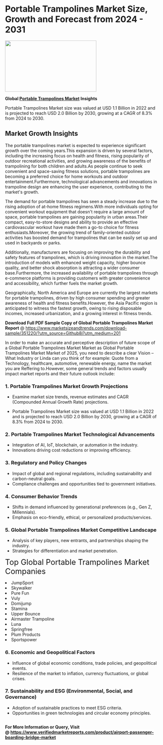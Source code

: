 <H1>Portable Trampolines Market Size, Growth and Forecast from 2024 - 2031</H1><img class="aligncenter size-medium wp-image-584254" src="https://thirdeyenews.in/wp-content/uploads/2024/09/Global-Market-Research-300x168.jpeg" alt="" width="300" height="168" /><p><strong>Global&nbsp;<a href="https://www.marketsizeandtrends.com/download-sample/351220/?utm_source=Github8j?utm_medium=201">Portable Trampolines Market</a> Insights</strong></p><p>Portable Trampolines Market size was valued at USD 1.1 Billion in 2022 and is projected to reach USD 2.0 Billion by 2030, growing at a CAGR of 8.3% from 2024 to 2030.</p><p><h2>Market Growth Insights</h2> <p>The portable trampolines market is expected to experience significant growth over the coming years.This expansion is driven by several factors, including the increasing focus on health and fitness, rising popularity of outdoor recreational activities, and growing awareness of the benefits of trampolining for both children and adults.As people continue to seek convenient and space-saving fitness solutions, portable trampolines are becoming a preferred choice for home workouts and outdoor entertainment.Furthermore, technological advancements and innovations in trampoline design are enhancing the user experience, contributing to the market's growth.</p> <p>The demand for portable trampolines has seen a steady increase due to the rising adoption of at-home fitness regimens.With more individuals opting for convenient workout equipment that doesn't require a large amount of space, portable trampolines are gaining popularity in urban areas.Their compact, easy-to-store designs and ability to provide an effective cardiovascular workout have made them a go-to choice for fitness enthusiasts.Moreover, the growing trend of family-oriented outdoor activities has boosted demand for trampolines that can be easily set up and used in backyards or parks.</p> <p>Additionally, manufacturers are focusing on improving the durability and safety features of trampolines, which is driving innovation in the market.The introduction of models with enhanced weight capacity, higher bounce quality, and better shock absorption is attracting a wider consumer base.Furthermore, the increased availability of portable trampolines through e-commerce platforms is providing customers with greater convenience and accessibility, which further fuels the market growth.</p> <p>Geographically, North America and Europe are currently the largest markets for portable trampolines, driven by high consumer spending and greater awareness of health and fitness benefits.However, the Asia Pacific region is anticipated to witness the fastest growth, owing to rising disposable incomes, increased urbanization, and a growing interest in fitness trends.</p> <p><span class=""><strong>Download Full PDF Sample Copy of Global Portable Trampolines Market Report</strong> @ <a href="https://www.marketsizeandtrends.com/download-sample/351220/?utm_source=Github8j?utm_medium=201" target="_blank">https://www.marketsizeandtrends.com/download-sample/351220/?utm_source=Github8j?utm_medium=201</a></span></p><p>In order to make an accurate and perceptive description of future scope of a Global&nbsp;Portable Trampolines Market Market as Global&nbsp;Portable Trampolines Market Market of 2025, you need to describe a clear Vision &ndash; What Industry or Linda can you think of for example: Quote from a Technology, healthcare, automotive, renewable energy, name the market you are Reffering to.However, some general trends and factors usually impact market reports and their future outlook include:</p><h3>1.&nbsp;<strong>Portable Trampolines Market Growth Projections</strong></h3><ul><li>Examine market size trends, revenue estimates and CAGR (Compounded Annual Growth Rate) projections.</li><li><p>Portable Trampolines Market size was valued at USD 1.1 Billion in 2022 and is projected to reach USD 2.0 Billion by 2030, growing at a CAGR of 8.3% from 2024 to 2030.</p></li></ul><h3>2.&nbsp;<strong>Portable Trampolines Market Technological Advancements</strong></h3><ul><li>Integration of AI, IoT, blockchain, or automation in the industry.</li><li>Innovations driving cost reductions or improving efficiency.</li></ul><h3>3.&nbsp;<strong>Regulatory and Policy Changes</strong></h3><ul><li>Impact of global and regional regulations, including sustainability and carbon-neutral goals.</li><li>Compliance challenges and opportunities tied to government initiatives.</li></ul><h3>4.&nbsp;<strong>Consumer Behavior Trends</strong></h3><ul><li>Shifts in demand influenced by generational preferences (e.g., Gen Z, Millennials).</li><li>Emphasis on eco-friendly, ethical, or personalized products/services.</li></ul><h3>5.&nbsp;<strong>Global Portable Trampolines Market Competitive Landscape</strong></h3><ul><li>Analysis of key players, new entrants, and partnerships shaping the industry.</li><li>Strategies for differentiation and market penetration.</li></ul><p data-pm-slice="1 1 []"><span style="color: inherit; font-family: inherit; font-size: 25px;">Top Global Portable Trampolines Market Companies</span></p><div class="" data-test-id=""><p><li>JumpSport</li><li> Skywalker</li><li> Pure Fun</li><li> Vuly</li><li> Domijump</li><li> Stamina</li><li> Upper Bounce</li><li> Airmaster Trampoline</li><li> Luna</li><li> Springfree</li><li> Plum Products</li><li> Sportspower</li></p></div><h3>6.&nbsp;<strong>Economic and Geopolitical Factors</strong></h3><ul><li>Influence of global economic conditions, trade policies, and geopolitical events.</li><li>Resilience of the market to inflation, currency fluctuations, or global crises.</li></ul><h3>7.&nbsp;<strong>Sustainability and ESG (Environmental, Social, and Governance)</strong></h3><ul><li>Adoption of sustainable practices to meet ESG criteria.</li><li>Opportunities in green technologies and circular economy principles.</li></ul><h2><strong style="font-size: 14px;">For More Information or Query, Visit @&nbsp;</strong><a style="background-color: #ffffff; font-size: 14px;" href="https://www.marketsizeandtrends.com/report/portable-trampolines-market/" target="_blank">https://www.verifiedmarketreports.com/product/airport-passenger-boarding-bridge-market</a></h2>